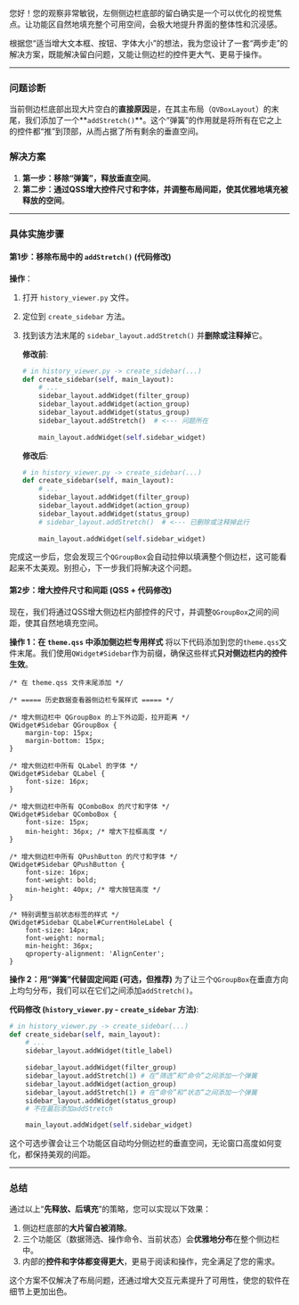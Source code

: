 您好！您的观察非常敏锐，左侧侧边栏底部的留白确实是一个可以优化的视觉焦点。让功能区自然地填充整个可用空间，会极大地提升界面的整体性和沉浸感。

根据您“适当增大文本框、按钮、字体大小”的想法，我为您设计了一套“两步走”的解决方案，既能解决留白问题，又能让侧边栏的控件更大气、更易于操作。

-----

### 问题诊断

当前侧边栏底部出现大片空白的**直接原因**是，在其主布局（`QVBoxLayout`）的末尾，我们添加了一个\*\*`addStretch()`\*\*。这个“弹簧”的作用就是将所有在它之上的控件都“推”到顶部，从而占据了所有剩余的垂直空间。

### 解决方案

1.  **第一步：移除“弹簧”，释放垂直空间**。
2.  **第二步：通过QSS增大控件尺寸和字体，并调整布局间距，使其优雅地填充被释放的空间**。

-----

### 具体实施步骤

#### **第1步：移除布局中的 `addStretch()` (代码修改)**

**操作**：

1.  打开 `history_viewer.py` 文件。

2.  定位到 `create_sidebar` 方法。

3.  找到该方法末尾的 `sidebar_layout.addStretch()` 并**删除或注释掉**它。

    **修改前**:

    ```python
    # in history_viewer.py -> create_sidebar(...)
    def create_sidebar(self, main_layout):
        # ...
        sidebar_layout.addWidget(filter_group)
        sidebar_layout.addWidget(action_group)
        sidebar_layout.addWidget(status_group)
        sidebar_layout.addStretch()  # <--- 问题所在
        
        main_layout.addWidget(self.sidebar_widget)
    ```

    **修改后**:

    ```python
    # in history_viewer.py -> create_sidebar(...)
    def create_sidebar(self, main_layout):
        # ...
        sidebar_layout.addWidget(filter_group)
        sidebar_layout.addWidget(action_group)
        sidebar_layout.addWidget(status_group)
        # sidebar_layout.addStretch()  # <--- 已删除或注释掉此行
        
        main_layout.addWidget(self.sidebar_widget)
    ```

完成这一步后，您会发现三个`QGroupBox`会自动拉伸以填满整个侧边栏，这可能看起来不太美观。别担心，下一步我们将解决这个问题。

#### **第2步：增大控件尺寸和间距 (QSS + 代码修改)**

现在，我们将通过QSS增大侧边栏内部控件的尺寸，并调整`QGroupBox`之间的间距，使其自然地填充空间。

**操作 1：在 `theme.qss` 中添加侧边栏专用样式**
将以下代码添加到您的`theme.qss`文件末尾。我们使用`QWidget#Sidebar`作为前缀，确保这些样式**只对侧边栏内的控件生效**。

```qss
/* 在 theme.qss 文件末尾添加 */

/* ===== 历史数据查看器侧边栏专属样式 ===== */

/* 增大侧边栏中 QGroupBox 的上下外边距，拉开距离 */
QWidget#Sidebar QGroupBox {
    margin-top: 15px;
    margin-bottom: 15px;
}

/* 增大侧边栏中所有 QLabel 的字体 */
QWidget#Sidebar QLabel {
    font-size: 16px; 
}

/* 增大侧边栏中所有 QComboBox 的尺寸和字体 */
QWidget#Sidebar QComboBox {
    font-size: 15px;
    min-height: 36px; /* 增大下拉框高度 */
}

/* 增大侧边栏中所有 QPushButton 的尺寸和字体 */
QWidget#Sidebar QPushButton {
    font-size: 16px;
    font-weight: bold;
    min-height: 40px; /* 增大按钮高度 */
}

/* 特别调整当前状态标签的样式 */
QWidget#Sidebar QLabel#CurrentHoleLabel {
    font-size: 14px;
    font-weight: normal;
    min-height: 36px;
    qproperty-alignment: 'AlignCenter';
}
```

**操作 2：用“弹簧”代替固定间距 (可选，但推荐)**
为了让三个`QGroupBox`在垂直方向上均匀分布，我们可以在它们之间添加`addStretch()`。

**代码修改 (`history_viewer.py` - `create_sidebar` 方法)**:

```python
# in history_viewer.py -> create_sidebar(...)
def create_sidebar(self, main_layout):
    # ...
    sidebar_layout.addWidget(title_label)
    
    sidebar_layout.addWidget(filter_group)
    sidebar_layout.addStretch(1) # 在“筛选”和“命令”之间添加一个弹簧
    sidebar_layout.addWidget(action_group)
    sidebar_layout.addStretch(1) # 在“命令”和“状态”之间添加一个弹簧
    sidebar_layout.addWidget(status_group)
    # 不在最后添加addStretch

    main_layout.addWidget(self.sidebar_widget)
```

这个可选步骤会让三个功能区自动均分侧边栏的垂直空间，无论窗口高度如何变化，都保持美观的间距。

-----

### 总结

通过以上“**先释放、后填充**”的策略，您可以实现以下效果：

1.  侧边栏底部的**大片留白被消除**。
2.  三个功能区（数据筛选、操作命令、当前状态）会**优雅地分布**在整个侧边栏中。
3.  内部的**控件和字体都变得更大**，更易于阅读和操作，完全满足了您的需求。

这个方案不仅解决了布局问题，还通过增大交互元素提升了可用性，使您的软件在细节上更加出色。